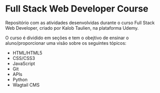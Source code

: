 <h1>Full Stack Web Developer Course</h1>

Repositório com as atividades desenvolvidas durante o curso Full Stack Web Developer, criado por Kalob Taulien, na plataforma Udemy.

O curso é dividido em seções e tem o obejtivo de ensinar o aluno/proporcionar uma visão sobre os seguintes tópicos:

<ul>
  <li>HTML/HTML5</li>
  <li>CSS/CSS3</li>
  <li>JavaScript</li>
  <li>Git</li>
  <li>APIs</li>
  <li>Python</li>
  <li>Wagtail CMS</li>
 </ul>


